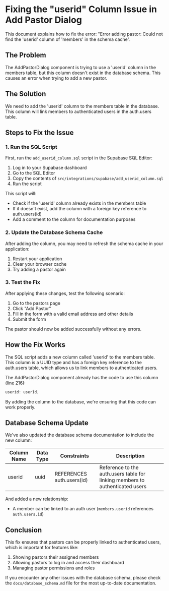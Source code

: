 # Fixing the "userid" Column Issue in Add Pastor Dialog

This document explains how to fix the error: "Error adding pastor: Could not find the 'userid' column of 'members' in the schema cache".

## The Problem

The AddPastorDialog component is trying to use a 'userid' column in the members table, but this column doesn't exist in the database schema. This causes an error when trying to add a new pastor.

## The Solution

We need to add the 'userid' column to the members table in the database. This column will link members to authenticated users in the auth.users table.

## Steps to Fix the Issue

### 1. Run the SQL Script

First, run the `add_userid_column.sql` script in the Supabase SQL Editor:

1. Log in to your Supabase dashboard
2. Go to the SQL Editor
3. Copy the contents of `src/integrations/supabase/add_userid_column.sql`
4. Run the script

This script will:
- Check if the 'userid' column already exists in the members table
- If it doesn't exist, add the column with a foreign key reference to auth.users(id)
- Add a comment to the column for documentation purposes

### 2. Update the Database Schema Cache

After adding the column, you may need to refresh the schema cache in your application:

1. Restart your application
2. Clear your browser cache
3. Try adding a pastor again

### 3. Test the Fix

After applying these changes, test the following scenario:

1. Go to the pastors page
2. Click "Add Pastor"
3. Fill in the form with a valid email address and other details
4. Submit the form

The pastor should now be added successfully without any errors.

## How the Fix Works

The SQL script adds a new column called 'userid' to the members table. This column is a UUID type and has a foreign key reference to the auth.users table, which allows us to link members to authenticated users.

The AddPastorDialog component already has the code to use this column (line 216):

```typescript
userid: userId,
```

By adding the column to the database, we're ensuring that this code can work properly.

## Database Schema Update

We've also updated the database schema documentation to include the new column:

| Column Name | Data Type | Constraints | Description |
|-------------|-----------|-------------|-------------|
| userid | uuid | REFERENCES auth.users(id) | Reference to the auth.users table for linking members to authenticated users |

And added a new relationship:

- A member can be linked to an auth user (`members.userid` references `auth.users.id`)

## Conclusion

This fix ensures that pastors can be properly linked to authenticated users, which is important for features like:

1. Showing pastors their assigned members
2. Allowing pastors to log in and access their dashboard
3. Managing pastor permissions and roles

If you encounter any other issues with the database schema, please check the `docs/database_schema.md` file for the most up-to-date documentation.
